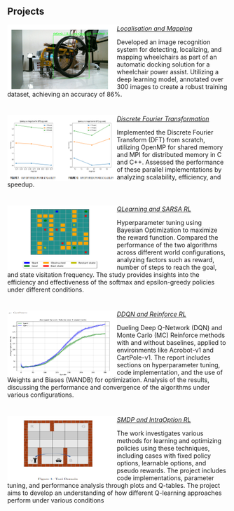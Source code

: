 ## Projects

<img align="left" width="250" height="150" src="https://github.com/Heisenberg-2207/Projects-Portfolio/blob/main/Localisation%20and%20Mapping/Result.png"> *[Localisation and Mapping](https://github.com/Heisenberg-2207/Projects-Portfolio/tree/main/Localisation%20and%20Mapping)*

Developed an image recognition system for detecting, localizing, and mapping wheelchairs as part of an automatic docking solution for a wheelchair power assist. Utilizing a deep learning model, annotated over 300 images to create a robust training dataset, achieving an accuracy of 86%.

#

<img align="left" width="250" height="150" src="https://github.com/Heisenberg-2207/Projects-Portfolio/blob/main/Parallel%20Discrete%20Fourier%20Transformation/Result.png"> *[Discrete Fourier Transformation](https://github.com/Heisenberg-2207/Projects-Portfolio/tree/main/Parallel%20Discrete%20Fourier%20Transformation)*

Implemented the Discrete Fourier Transform (DFT) from scratch, utilizing OpenMP for shared memory and MPI for distributed memory in C and C++. Assessed the performance of these parallel implementations by analyzing scalability, efficiency, and speedup.

#

<img align="left" width="250" height="150" src="https://github.com/Heisenberg-2207/Projects-Portfolio/blob/main/QLearning_SARSA_RL/world_img.png"> *[QLearning and SARSA RL](https://github.com/Heisenberg-2207/Projects-Portfolio/tree/main/QLearning_SARSA_RL)*

Hyperparameter tuning using Bayesian Optimization to maximize the reward function. Compared the performance of the two algorithms across different world configurations, analyzing factors such as reward, number of steps to reach the goal, and state visitation frequency. The study provides insights into the efficiency and effectiveness of the softmax and epsilon-greedy policies under different conditions.

#

<img align="left" width="250" height="150" src="https://github.com/Heisenberg-2207/Projects-Portfolio/blob/main/DDQN_Reinforce_RL/Result.png"> *[DDQN and Reinforce RL](https://github.com/Heisenberg-2207/Projects-Portfolio/tree/main/DDQN_Reinforce_RL)*

Dueling Deep Q-Network (DQN) and Monte Carlo (MC) Reinforce methods with and without baselines, applied to environments like Acrobot-v1 and CartPole-v1. The report includes sections on hyperparameter tuning, code implementation, and the use of Weights and Biases (WANDB) for optimization. Analysis of the results, discussing the performance and convergence of the algorithms under various configurations.

#

<img align="left" width="250" height="150" src="https://github.com/Heisenberg-2207/Projects-Portfolio/blob/main/SMDP_IntraOption_RL/Result.png"> *[SMDP and IntraOption RL](https://github.com/Heisenberg-2207/Projects-Portfolio/tree/main/SMDP_IntraOption_RL)*

The work investigates various methods for learning and optimizing policies using these techniques, including cases with fixed policy options, learnable options, and pseudo rewards. The project includes code implementations, parameter tuning, and performance analysis through plots and Q-tables. The project aims to develop an understanding of how different Q-learning approaches perform under various conditions
